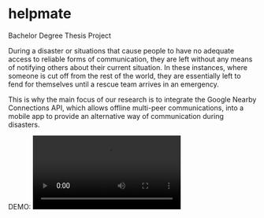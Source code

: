 # helpmate
Bachelor Degree Thesis Project

During a disaster or situations that cause people to have no adequate access to reliable forms of communication, they are left without any means of notifying others about their current situation. In these instances, where someone is cut off from the rest of the world, they are essentially left to fend for themselves until a rescue team arrives in an emergency.  
  
This is why the main focus of our research is to integrate the Google Nearby Connections API, which allows offline multi-peer communications, into a mobile app to provide an alternative way of communication during disasters.

DEMO:
<video src="https://github.com/user-attachments/assets/08283333-cda4-4686-82fe-9505067d78f9"></video>
